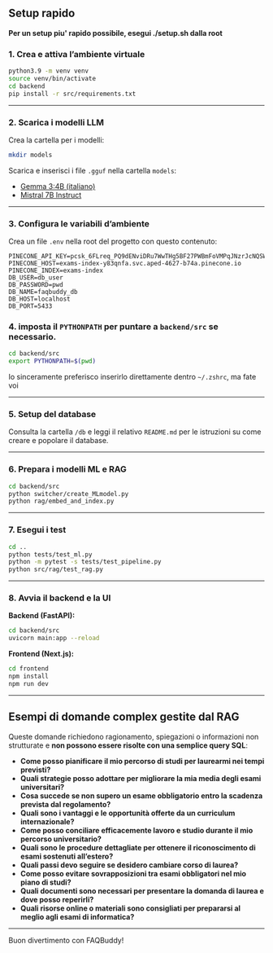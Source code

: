 ## Setup rapido

**Per un setup piu' rapido possibile, esegui ./setup.sh dalla root**

### 1. Crea e attiva l’ambiente virtuale

```sh
python3.9 -m venv venv
source venv/bin/activate
cd backend
pip install -r src/requirements.txt
```

---

### 2. Scarica i modelli LLM

Crea la cartella per i modelli:

```sh
mkdir models
```

Scarica e inserisci i file `.gguf` nella cartella `models`:

- [Gemma 3:4B (italiano)](https://huggingface.co/unsloth/gemma-3-4b-it-GGUF?show_file_info=gemma-3-4b-it-Q4_1.gguf)
- [Mistral 7B Instruct](https://huggingface.co/TheBloke/Mistral-7B-Instruct-v0.2-GGUF?show_file_info=mistral-7b-instruct-v0.2.Q4_K_M.gguf)

---

### 3. Configura le variabili d’ambiente

Crea un file `.env` nella root del progetto con questo contenuto:

```env
PINECONE_API_KEY=pcsk_6FLreq_PQ9dENviDRu7WwTHg5BF27PWBmFoVMPqJNzrJcNQSWywSns973idr5vqgTixqF2
PINECONE_HOST=exams-index-y83qnfa.svc.aped-4627-b74a.pinecone.io
PINECONE_INDEX=exams-index
DB_USER=db_user
DB_PASSWORD=pwd
DB_NAME=faqbuddy_db
DB_HOST=localhost
DB_PORT=5433
```

### 4. imposta il `PYTHONPATH` per puntare a `backend/src` se necessario.
```sh
cd backend/src
export PYTHONPATH=$(pwd)
```
Io sinceramente preferisco inserirlo direttamente dentro `~/.zshrc`, ma fate voi

---

### 5. Setup del database

Consulta la cartella `/db` e leggi il relativo `README.md` per le istruzioni su come creare e popolare il database.

---

### 6. Prepara i modelli ML e RAG

```sh
cd backend/src
python switcher/create_MLmodel.py
python rag/embed_and_index.py
```

---

### 7. Esegui i test

```sh
cd ..
python tests/test_ml.py
python -m pytest -s tests/test_pipeline.py
python src/rag/test_rag.py
```

---

### 8. Avvia il backend e la UI

**Backend (FastAPI):**
```sh
cd backend/src
uvicorn main:app --reload
```

**Frontend (Next.js):**
```sh
cd frontend
npm install
npm run dev
```

---

## Esempi di domande complex gestite dal RAG

Queste domande richiedono ragionamento, spiegazioni o informazioni non strutturate e **non possono essere risolte con una semplice query SQL**:

- **Come posso pianificare il mio percorso di studi per laurearmi nei tempi previsti?**
- **Quali strategie posso adottare per migliorare la mia media degli esami universitari?**
- **Cosa succede se non supero un esame obbligatorio entro la scadenza prevista dal regolamento?**
- **Quali sono i vantaggi e le opportunità offerte da un curriculum internazionale?**
- **Come posso conciliare efficacemente lavoro e studio durante il mio percorso universitario?**
- **Quali sono le procedure dettagliate per ottenere il riconoscimento di esami sostenuti all’estero?**
- **Quali passi devo seguire se desidero cambiare corso di laurea?**
- **Come posso evitare sovrapposizioni tra esami obbligatori nel mio piano di studi?**
- **Quali documenti sono necessari per presentare la domanda di laurea e dove posso reperirli?**
- **Quali risorse online o materiali sono consigliati per prepararsi al meglio agli esami di informatica?**

---

Buon divertimento con FAQBuddy!
